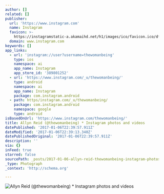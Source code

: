 ```yaml
---
author: []
related: []
publisher:
  url: 'https://www.instagram.com'
  name: Instagram
  favicon: >-
    https://instagramstatic-a.akamaihd.net/h1/images/ico/favicon.ico/dfa85bb1fd63.ico
  domain: www.instagram.com
keywords: []
app_links:
  - url: 'instagram://user?username=thewomanbeing'
    type: ios
    namespace: ai
    app_name: Instagram
    app_store_id: '389801252'
  - url: 'https://www.instagram.com/_u/thewomanbeing/'
    type: android
    namespace: ai
    app_name: Instagram
    package: com.instagram.android
  - path: https/instagram.com/_u/thewomanbeing/
    package: com.instagram.android
    namespace: google
    type: android
isBasedOnUrl: 'https://www.instagram.com/thewomanbeing/'
title: Allyn Reid (@thewomanbeing) * Instagram photos and videos
datePublished: '2017-01-06T22:39:57.911Z'
dateModified: '2017-01-06T22:39:13.340Z'
datePublishedOriginal: '2017-01-06T22:39:57.911Z'
description: ''
via: {}
inFeed: true
starred: false
sourcePath: _posts/2017-01-06-allyn-reid-thewomanbeing-instagram-photos-and-videos.md
_type: Photograph
_context: 'http://schema.org'

---
```

![Allyn Reid (@thewomanbeing) * Instagram photos and videos](https://scontent.cdninstagram.com/t51.2885-19/s150x150/13413425_599297410228916_1907313144_a.jpg)